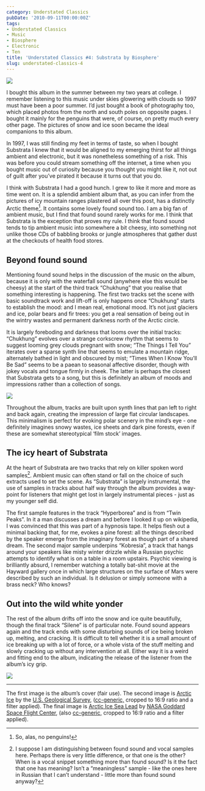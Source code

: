 ```yaml
---
category: Understated Classics
pubDate: '2010-09-11T00:00:00Z'
tags:
- Understated Classics
- Music
- Biosphere
- Electronic
- Ten
title: 'Understated Classics #4: Substrata by Biosphere'
slug: understated-classics-4
---
```

![](../../assets/images/other/UC4add1.jpg)

I bought this album in the summer between my two years at college. I remember listening to this music under skies glowering with clouds so 1997 must have been a poor summer. I’d just bought a book of photography too, which placed photos from the north and south poles on opposite pages. I bought it mainly for the penguins that were, of course, on pretty much every other page. The pictures of snow and ice soon became the ideal companions to this album.

In 1997, I was still finding my feet in terms of taste, so when I bought Substrata I knew that it would be aligned to my emerging thirst for all things ambient and electronic, but it was nonetheless something of a risk. This was before you could stream something off the internet, a time when you bought music out of curiosity because you thought you might like it, not out of guilt after you’ve pirated it because it turns out that you do.


I think with Substrata I had a good hunch. I grew to like it more and more as time went on. It is a splendid ambient album that, as you can infer from the pictures of icy mountain ranges plastered all over this post, has a distinctly Arctic theme[^1]. It contains some lovely found sound too. I am a big fan of ambient music, but I find that found sound rarely works for me. I think that Substrata is the exception that proves my rule. I think that found sound tends to tip ambient music into somewhere a bit cheesy, into something not unlike those CDs of babbling brooks or jungle atmospheres that gather dust at the checkouts of health food stores.

## Beyond found sound

Mentioning found sound helps in the discussion of the music on the album, because it is only with the waterfall sound (anywhere else this would be cheesy) at the start of the third track “Chukhung” that you realise that something interesting is happening. The first two tracks set the scene with basic soundtrack work and lift-off is only happens once “Chukhung” starts to establish the mood: and I mean real, emotional mood. It’s not just glaciers and ice, polar bears and fir trees: you get a real sensation of being out in the wintry wastes and permanent darkness north of the Arctic circle.

It is largely foreboding and darkness that looms over the initial tracks: “Chukhung” evolves over a strange corkscrew rhythm that seems to suggest looming grey clouds pregnant with snow; “The Things I Tell You” iterates over a sparse synth line that seems to emulate a mountain ridge, alternately bathed in light and obscured by mist; “Times When I Know You’ll Be Sad” seems to be a paean to seasonal affective disorder, though with jokey vocals and tongue firmly in cheek. The latter is perhaps the closest that Substrata gets to a song, but this is definitely an album of moods and impressions rather than a collection of songs.

![](../../assets/images/other/UC4add2.jpg)

Throughout the album, tracks are built upon synth lines that pan left to right and back again, creating the impression of large flat circular landscapes. This minimalism is perfect for evoking polar scenery in the mind’s eye - one definitely imagines snowy wastes, ice sheets and dark pine forests, even if these are somewhat stereotypical ‘film stock’ images.

## The icy heart of Substrata

At the heart of Substrata are two tracks that rely on killer spoken word samples[^2]. Ambient music can often stand or fall on the choice of such extracts used to set the scene. As “Substrata” is largely instrumental, the use of samples in tracks about half way through the album provides a way-point for listeners that might get lost in largely instrumental pieces - just as my younger self did.

The first sample features in the track “Hyperborea” and is from “Twin Peaks”. In it a man discusses a dream and before I looked it up on wikipedia, I was convinced that this was part of a hypnosis tape. It helps flesh out a minimal backing that, for me, evokes a pine forest: all the things described by the speaker emerge from the imaginary forest as though part of a shared dream. The second major sample underpins “Kobresia”, a track that hangs around your speakers like misty winter drizzle while a Russian psychic attempts to identify what is on a table in a room upstairs. Psychic viewing is brilliantly absurd, I remember watching a totally bat-shit movie at the Hayward gallery once in which large structures on the surface of Mars were described by such an individual. Is it delusion or simply someone with a brass neck? Who knows?

## Out into the wild white yonder

The rest of the album drifts off into the snow and ice quite beautifully, though the final track “Silene” is of particular note. Found sound appears again and the track ends with some disturbing sounds of ice being broken up, melting, and cracking. It is difficult to tell whether it is a small amount of ice breaking up with a lot of force, or a whole vista of the stuff melting and slowly cracking up without any intervention at all. Either way it is a weird and fitting end to the album, indicating the release of the listener from the album’s icy grip.

![](../../assets/images/other/UC4add3.jpg)

* * *

The first image is the album’s cover (fair use). The second image is [Arctic Ice](https://flic.kr/p/7EbJXP) by the [U.S. Geological Survey](https://www.flickr.com/photos/usgeologicalsurvey/), ([cc-generic,](https://creativecommons.org/licenses/by/2.0/) cropped to 16:9 ratio and a filter applied). The final image is [Arctic Ice Sea Lead](https://flic.kr/p/cZJZGo) by [NASA Goddard Space Flight Center](https://www.flickr.com/photos/gsfc/), (also [cc-generic,](https://creativecommons.org/licenses/by/2.0/) cropped to 16:9 ratio and a filter applied).

[^1]: So, alas, no penguins!
[^2]: I suppose I am distinguishing between found sound and vocal samples here. Perhaps there is very little difference, or that one is the other? When is a vocal snippet something more than found sound? Is it the fact that one has meaning? Isn’t a “meaningless” sample - like the ones here in Russian that I can’t understand - little more than found sound anyway?